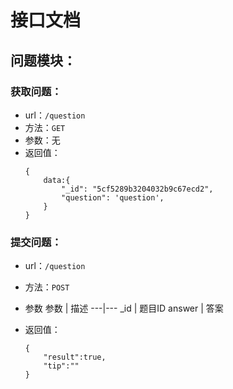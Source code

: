 # 接口文档
## 问题模块：
### 获取问题：
+ url：```/question```
+ 方法：```GET```
+ 参数：无
+ 返回值：
    ```
    {
        data:{
            "_id": "5cf5289b3204032b9c67ecd2",
            "question": 'question',
        }
    }
    ```
### 提交问题：
+ url：```/question```
+ 方法：```POST```
+ 参数
    参数 | 描述
    ---|---
    _id | 题目ID
    answer | 答案


+ 返回值：
    ```
    {
        "result":true,
        "tip":""
    }
    ```

